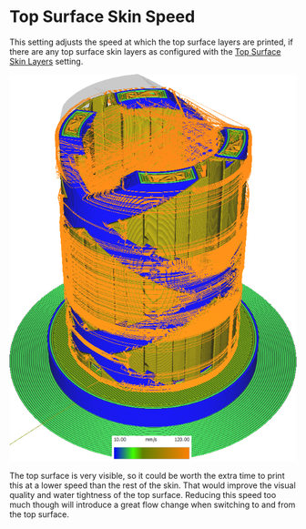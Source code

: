 Top Surface Skin Speed
====
This setting adjusts the speed at which the top surface layers are printed, if there are any top surface skin layers as configured with the [Top Surface Skin Layers](../top_bottom/roofing_layer_count.md) setting.

![Various structures printed at different speeds](images/speed_difference.png)

The top surface is very visible, so it could be worth the extra time to print this at a lower speed than the rest of the skin. That would improve the visual quality and water tightness of the top surface. Reducing this speed too much though will introduce a great flow change when switching to and from the top surface.